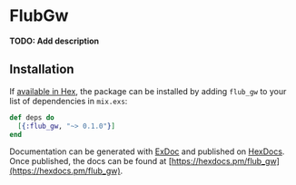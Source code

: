 # FlubGw

**TODO: Add description**

## Installation

If [available in Hex](https://hex.pm/docs/publish), the package can be installed
by adding `flub_gw` to your list of dependencies in `mix.exs`:

```elixir
def deps do
  [{:flub_gw, "~> 0.1.0"}]
end
```

Documentation can be generated with [ExDoc](https://github.com/elixir-lang/ex_doc)
and published on [HexDocs](https://hexdocs.pm). Once published, the docs can
be found at [https://hexdocs.pm/flub_gw](https://hexdocs.pm/flub_gw).

